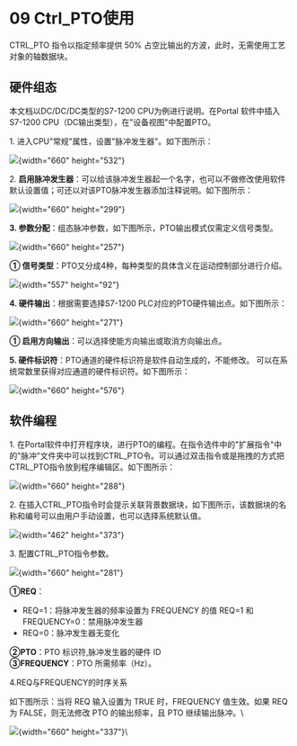 # 09 Ctrl_PTO使用

CTRL_PTO 指令以指定频率提供 50%
占空比输出的方波，此时，无需使用工艺对象的轴数据块。

## 硬件组态

本文档以DC/DC/DC类型的S7-1200 CPU为例进行说明。在Portal
软件中插入S7-1200 CPU（DC输出类型），在"设备视图"中配置PTO。

1\. 进入CPU"常规"属性，设置"脉冲发生器"。如下图所示：

![](images/09-01.jpg){width="660" height="532"}

2\.
**启用脉冲发生器**：可以给该脉冲发生器起一个名字，也可以不做修改使用软件默认设置值；可还以对该PTO脉冲发生器添加注释说明。如下图所示：

![](images/09-02.jpg){width="660" height="299"}

**3. 参数分配**：组态脉冲参数，如下图所示，PTO输出模式仅需定义信号类型。

![](images/09-03.jpg){width="660" height="257"}

**① 信号类型**：PTO又分成4种，每种类型的具体含义在运动控制部分进行介绍。

![](images/09-04.jpg){width="557" height="92"}

**4. 硬件输出**：根据需要选择S7-1200
PLC对应的PTO硬件输出点。如下图所示：

![](images/09-05.jpg){width="660" height="271"}

**① 启用方向输出**：可以选择使能方向输出或取消方向输出点。

**5. 硬件标识符**：PTO通道的硬件标识符是软件自动生成的，不能修改。
可以在系统常数里获得对应通道的硬件标识符。如下图所示：

![](images/09-06.jpg){width="660" height="576"}

## 软件编程

1\.
在Portal软件中打开程序块，进行PTO的编程。在指令选件中的"扩展指令"中的"脉冲"文件夹中可以找到CTRL_PTO令。可以通过双击指令或是拖拽的方式把CTRL_PTO指令放到程序编辑区。如下图所示：

![](images/09-07.jpg){width="660" height="288"}

2\.
在插入CTRL_PTO指令时会提示关联背景数据块，如下图所示，该数据块的名称和编号可以由用户手动设置，也可以选择系统默认值。

![](images/09-08.jpg){width="462" height="373"}

3\. 配置CTRL_PTO指令参数。

![](images/09-09.jpg){width="660" height="281"}

**①REQ**：

-   REQ=1：将脉冲发生器的频率设置为 FREQUENCY 的值
    REQ=1 和 FREQUENCY=0：禁用脉冲发生器
-   REQ=0：脉冲发生器无变化

**②PTO**：PTO 标识符,脉冲发生器的硬件 ID\
**③FREQUENCY**：PTO 所需频率（Hz）。

4.REQ与FREQUENCY的时序关系

如下图所示：当将 REQ 输入设置为 TRUE 时，FREQUENCY 值生效。如果 REQ 为
FALSE，则无法修改 PTO 的输出频率，且 PTO 继续输出脉冲。\

![](images/09-10.jpg){width="660" height="337"}\
